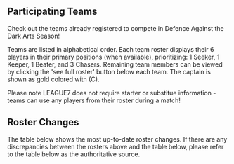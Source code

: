  
## Participating Teams
Check out the teams already registered to compete in Defence Against the Dark Arts Season! 

Teams are listed in alphabetical order. Each team roster displays their 6 players in their primary positions (when available), prioritizing: 1 Seeker, 1 Keeper, 1 Beater, and 3 Chasers. Remaining team members can be viewed by clicking the 'see full roster' button below each team. The captain is shown as gold colored with (C).

Please note LEAGUE7 does not require starter or substitue information - teams can use any players from their roster during a match!

<div id="team-display"> </div>


## Roster Changes
The table below shows the most up-to-date roster changes. If there are any discrepancies between the rosters above and the table below, please refer to the table below as the authoritative source.
<div id="roster-changes-table"></div>